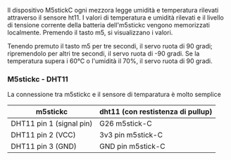 
Il dispositivo M5stickC ogni mezzora legge umidità e temperatura rilevati attraverso il sensore ht11. I valori di temperatura e umidità rilevati e il livello di tensione corrente della batteria dell'm5stickc vengono memorizzati localmente.
Premendo il tasto m5, si visualizzano i valori. 


Tenendo premuto il tasto m5 per tre secondi, il servo ruota di 90 gradi; ripremendolo per altri tre secondi, il servo ruota di -90 gradi. 
Se la temperatura supera i 60°C o l'umidità il 70%, il servo ruota di 90 gradi.

### M5stickc - DHT11
La connessione tra m5stickc e il sensore di temparatura è molto semplice

m5stickc | dht11 (con restistenza di pullup)
------------ | -------------
DHT11 pin 1 (signal pin) |  G26 m5stick-C
DHT11 pin 2 (VCC) | 3v3 pin m5stick-C
DHT11 pin 3 (GND) | GND pin m5stick-C

